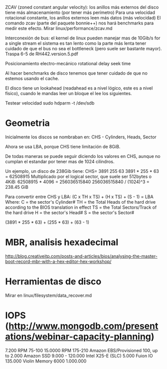 ZCAV (zoned constant angular velocity): los anillos más externos del disco tiene más almacenamiento (por tener más perímetro)
Para una velocidad rotacional constante, los anillos externos leen más datos (más velocidad)
El comando zcav (parte del paquete bonnie++) nos hará benchmarks para medir este efecto.
Mirar linux/performance/zcav.md


Interconexión de bus:
  el kernel de linux pueden manejar mas de 10Gib/s for a single stream
  el sistema es tan lento como la parte más lenta
  tener cuidado de que el bus no sea el bottleneck (pero suele ser bastante mayor). Traspa 6-5 de RH442.version.5.pdf

Posicionamiento electro-mecánico
  rotational delay
  seek time


Al hacer benchmarks de disco tenemos que tener cuidado de que no estemos usando el cache.

El disco tiene un lookahead (readahead es a nivel lógico, este es a nivel físico), cuando le mandas leer un bloque el lee los siguientes.



Testear velocidad
sudo hdparm -t /dev/sdb



# Geometria

Inicialmente los discos se nombraban en:
CHS - Cylinders, Heads, Sector

Ahora se usa LBA, porque CHS tiene limitación de 8GiB.

De todas maneras se puede seguir diciendo los valores en CHS, aunque no cumplan el estandar por tener mas de 1024 cilindros.

Un ejemplo, un disco de 238Gib tiene:
CHS= 3891 255 63
3891 * 255 * 63 = 62508915
Multiplicado por el logical sector, que suele ser 512bytes o 4KiB:
62508915 * 4096 = 256036515840
256036515840 / (1024)^3 = 238.45 GiB


Para convertir entre CHS y LBA:
(C x TH x TS) + (H x TS) + (S - 1) = LBA
Where:
C = the sector's Cylinder#
TH = the Total Heads of the hard drive according to the BIOS translation in effect
TS = the Total Sectors/Track of the hard drive
H = the sector's Head#
S = the sector's Sector#

(3891 * 255 * 63) +  (255 * 63) + (63 - 1)



# MBR, analisis hexadecimal
http://blog.creativeitp.com/posts-and-articles/bios/analysing-the-master-boot-record-mbr-with-a-hex-editor-hex-workshop/


# Herramientas de disco
Mirar en linux/filesystem/data_recover.md


# IOPS (http://www.mongodb.com/presentations/webinar-capacity-planning)
7.200 RPM                75-100
15.0000 RPM              175-210
Amazon EBS/Provisioned   100, up to 2.000
Amazon SSD               9.000 - 120.000
Intel X25-E (SLC)        5.000
Fuion IO                 135.000
Violin Memory 6000       1.000.000
